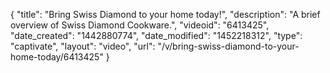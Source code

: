 {
    "title": "Bring Swiss Diamond to your home today!",
    "description": "A brief overview of Swiss Diamond Cookware.",
    "videoid": "6413425",
    "date_created": "1442880774",
    "date_modified": "1452218312",
    "type": "captivate",
    "layout": "video",
    "url": "\/v\/bring-swiss-diamond-to-your-home-today\/6413425"
}